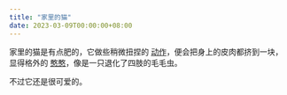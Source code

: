 ```yaml
---
title: "家里的猫"
date: 2023-03-09T00:00:00+08:00
---
```


家里的猫是有点肥的，它做些稍微扭捏的 [动作](https://3.cn)，便会把身上的皮肉都挤到一块，显得格外的 [憨憨](https://3.cn)，像是一只退化了四肢的毛毛虫。<!--more-->

不过它还是很可爱的。
